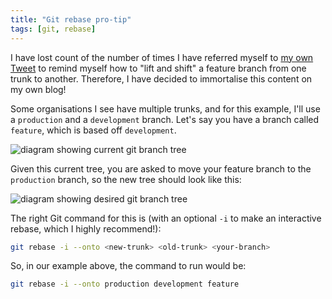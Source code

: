```yaml
---
title: "Git rebase pro-tip"
tags: [git, rebase]
---
```


I have lost count of the number of times I have referred myself to
[my own Tweet](https://twitter.com/asgrim/status/1524379580366266368) to remind myself how to "lift and shift" a
feature branch from one trunk to another. Therefore, I have decided to immortalise this content on my own blog!

Some organisations I see have multiple trunks, and for this example, I'll use a `production` and a `development`
branch. Let's say you have a branch called `feature`, which is based off `development`.

![diagram showing current git branch tree](/images/blog/git-rebase-current.jpg)

Given this current tree, you are asked to move your feature branch to the `production` branch, so the new tree should
look like this:

![diagram showing desired git branch tree](/images/blog/git-rebase-desired.jpg)

The right Git command for this is (with an optional `-i` to make an interactive rebase, which I highly recommend!):

```bash
git rebase -i --onto <new-trunk> <old-trunk> <your-branch>
```

So, in our example above, the command to run would be:

```bash
git rebase -i --onto production development feature
```

<!-- MARKETING -->
